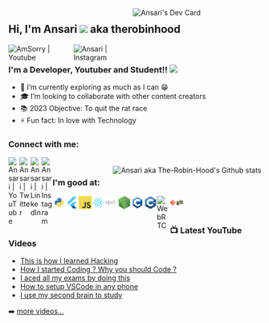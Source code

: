 <div align="left">
<a href="https://app.daily.dev/TheRobinHood" target="__blank">
  <img src="https://api.daily.dev/devcards/909fb6f0a8474c63a6268bb5bcdd56ea.png?r=pw7" width="256" alt="Ansari's Dev Card" align="right"/>
  </a>
</div>

## Hi, I'm Ansari <img src="https://media.giphy.com/media/5HRdeFIzjV3FMnwd0K/giphy.gif" width="50"> aka therobinhood

[<img target="_blank" align="left" alt="AmSorry | Youtube" width="130px" src="https://img.shields.io/badge/Subscribe-E4405F.svg?style=for-the-badge&logo=YouTube&logoColor=white"/>][youtube]
[<img target="_blank" align="left" alt="Ansari | Instagram" width="130px" src="https://img.shields.io/badge/Follow Me-E4405F?style=for-the-badge&logo=instagram&logoColor=white"/>][instagram]
<br/>
### I'm a Developer, Youtuber and Student!!  <img src="https://media3.giphy.com/media/NWNJHyPmIuXGxt6QnO/giphy_s.gif" width="25">

- 🎈 I’m currently exploring as much as I can 😁
- 🎓 I’m looking to collaborate with other content creators
- 📚 2023 Objective: To quit the rat race
- ⚡ Fun fact: In love with Technology 

### Connect with me:

[<img align="left" alt="Ansari | YouTube" width="22px" src="https://cdn.jsdelivr.net/npm/simple-icons@v3/icons/youtube.svg" target="_blank" />][youtube]
[<img align="left" alt="Ansari | Twitter" width="22px" src="https://cdn.jsdelivr.net/npm/simple-icons@v3/icons/twitter.svg" target="_blank" />][twitter]
[<img align="left" alt="Ansari | LinkedIn" width="22px" src="https://cdn.jsdelivr.net/npm/simple-icons@v3/icons/linkedin.svg" target="_blank" />][linkedin]
[<img align="left" alt="Ansari | Instagram" width="22px" src="https://cdn.jsdelivr.net/npm/simple-icons@v3/icons/instagram.svg" target="_blank" />][instagram]

<br />

<div align="left">
<img src="https://github-readme-stats.vercel.app/api?username=the-robin-hood&show_icons=true&theme=buefy&hide_border=true&count_private=true" alt="Ansari aka The-Robin-Hood's Github stats" align="right"/>
</div>

### I'm good at:

<img align="left" alt="Python" width="26px" src="https://raw.githubusercontent.com/github/explore/80688e429a7d4ef2fca1e82350fe8e3517d3494d/topics/python/python.png" />

<img align="left" alt="Flutter" width="26px" src="https://raw.githubusercontent.com/github/explore/80688e429a7d4ef2fca1e82350fe8e3517d3494d/topics/flutter/flutter.png" />

<img align="left" alt="JavaScript" width="26px" src="https://raw.githubusercontent.com/github/explore/80688e429a7d4ef2fca1e82350fe8e3517d3494d/topics/javascript/javascript.png" />

<img align="left" alt="React" width="26px" src="https://raw.githubusercontent.com/github/explore/80688e429a7d4ef2fca1e82350fe8e3517d3494d/topics/react/react.png" />

<img align="left" alt="Nextjs" width="26px" src="https://raw.githubusercontent.com/github/explore/28b02bbc9ad9f7a503c43775aebeb515dc2da5fc/topics/nextjs/nextjs.png" />

<img align="left" alt="Node.js" width="26px" src="https://raw.githubusercontent.com/github/explore/80688e429a7d4ef2fca1e82350fe8e3517d3494d/topics/nodejs/nodejs.png" />

<img align="left" alt="C" width="26px" src="https://raw.githubusercontent.com/github/explore/f3e22f0dca2be955676bc70d6214b95b13354ee8/topics/c/c.png" />

<img align="left" alt="C++" width="26px" src="https://raw.githubusercontent.com/github/explore/80688e429a7d4ef2fca1e82350fe8e3517d3494d/topics/cpp/cpp.png" />

<img align="left" alt="WebRTC" width="26px" src="https://avatars.githubusercontent.com/u/10526312?s=200&v=4" />

<img align="left" alt="Git" width="26px" src="https://raw.githubusercontent.com/github/explore/80688e429a7d4ef2fca1e82350fe8e3517d3494d/topics/git/git.png" />


<br />
<br />


### 📺 Latest YouTube Videos
<!-- YOUTUBE -->
- [This is how I learned Hacking](https://youtu.be/qFmV3jRKhZQ)
- [How I started Coding ? Why you should Code ?](https://youtu.be/8CWCEst7olw)
- [I aced all my exams by doing this](https://youtu.be/xjoSzsC4Kwc)
- [How to setup VSCode in any phone](https://youtu.be/U5Vync2oPdY)
- [I use my second brain to study](https://youtu.be/yUTPIlIHB4s)
<!-- YOUTUBE -->

➡️ [more videos...](https://youtube.com/amsorry)


[twitter]: https://twitter.com/amsorry_offl
[youtube]: https://youtube.com/amsorry
[instagram]: https://instagram.com/amsorry_offl
[linkedin]: https://linkedin.com/in/ansari-s
